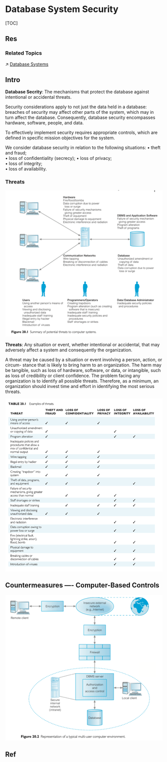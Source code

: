 # Database System Security

[TOC]



## Res
### Related Topics
↗ [Database Systems](../../../🔑%20CS%20Core/🍕%20Computer%20Storage%20&%20Database%20Systems/Database%20Systems/Database%20Systems.md)



## Intro
**Database Secrity**: The mechanisms that protect the database against intentional or accidental threats.

Security considerations apply to not just the data held in a database: breaches of security may affect other parts of the system, which may in turn affect the database. Consequently, database security encompasses hardware, software, people, and data. 

To effectively implement security requires appropriate controls, which are defined in specific mission objectives for the system.

We consider database security in relation to the following situations:
• theft and fraud;  
• loss of confidentiality (secrecy); • loss of privacy;  
• loss of integrity;  
• loss of availability.


### Threats
![](../../../../Assets/Pics/Screenshot%202023-05-22%20at%2010.50.23%20AM.png)

**Threats**: Any situation or event, whether intentional or accidental, that may adversely affect a system and consequently the organization.

A threat may be caused by a situation or event involving a person, action, or circum- stance that is likely to bring harm to an organization. The harm may be tangible, such as loss of hardware, software, or data, or intangible, such as loss of credibility or client confidence. The problem facing any organization is to identify all possible threats. Therefore, as a minimum, an organization should invest time and effort in identifying the most serious threats.

![](../../../../Assets/Pics/Screenshot%202023-05-22%20at%2010.49.39%20AM.png)



## Countermeasures —- Computer-Based Controls

![](../../../../Assets/Pics/Screenshot%202023-05-22%20at%2010.52.44%20AM.png)




## Ref

